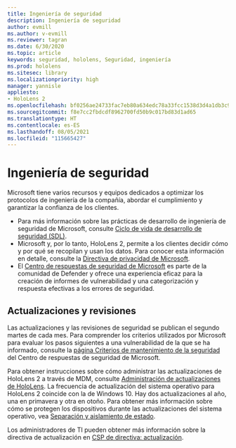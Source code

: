 ```yaml
---
title: Ingeniería de seguridad
description: Ingeniería de seguridad
author: evmill
ms.author: v-evmill
ms.reviewer: tagran
ms.date: 6/30/2020
ms.topic: article
keywords: seguridad, hololens, Seguridad, ingeniería
ms.prod: hololens
ms.sitesec: library
ms.localizationpriority: high
manager: yannisle
appliesto:
- HoloLens 2
ms.openlocfilehash: bf0256ae24733fac7eb80a634edc78a33fcc1538d3d4a1db3c9b50fc01893c74
ms.sourcegitcommit: f8e7cc2fbdcdf8962700fd50b9c017bd83d1ad65
ms.translationtype: HT
ms.contentlocale: es-ES
ms.lasthandoff: 08/05/2021
ms.locfileid: "115665427"
---
```

# <a name="security-engineering"></a>Ingeniería de seguridad

Microsoft tiene varios recursos y equipos dedicados a optimizar los protocolos de ingeniería de la compañía, abordar el cumplimiento y garantizar la confianza de los clientes. 

  * Para más información sobre las prácticas de desarrollo de ingeniería de seguridad de Microsoft, consulte [Ciclo de vida de desarrollo de seguridad (SDL)](https://www.microsoft.com/securityengineering/sdl).
  * Microsoft y, por lo tanto, HoloLens 2, permite a los clientes decidir cómo y por qué se recopilan y usan los datos. Para conocer esta información en detalle, consulte la [Directiva de privacidad de Microsoft](https://privacy.microsoft.com/). 
  * El [Centro de respuestas de seguridad de Microsoft](https://www.microsoft.com/msrc) es parte de la comunidad de Defender y ofrece una experiencia eficaz para la creación de informes de vulnerabilidad y una categorización y respuesta efectivas a los errores de seguridad. 

## <a name="updates-and-patches"></a>Actualizaciones y revisiones

Las actualizaciones y las revisiones de seguridad se publican el segundo martes de cada mes. Para comprender los criterios utilizados por Microsoft para evaluar los pasos siguientes a una vulnerabilidad de la que se ha informado, consulte la [página Criterios de mantenimiento de la seguridad](https://www.microsoft.com/msrc/windows-security-servicing-criteria) del Centro de respuestas de seguridad de Microsoft. 

Para obtener instrucciones sobre cómo administrar las actualizaciones de HoloLens 2 a través de MDM, consulte [Administración de actualizaciones de HoloLens](hololens-updates.md). La frecuencia de actualización del sistema operativo para HoloLens 2 coincide con la de Windows 10. Hay dos actualizaciones al año, una en primavera y otra en otoño. Para obtener más información sobre cómo se protegen los dispositivos durante las actualizaciones del sistema operativo, vea [Separación y aislamiento de estado](security-state-separation-isolation.md). 

Los administradores de TI pueden obtener más información sobre la directiva de actualización en [CSP de directiva: actualización](/windows/client-management/mdm/policy-csp-update). 
